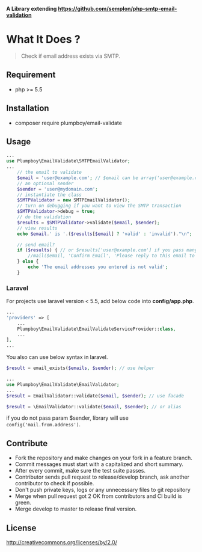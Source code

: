 **A Library extending https://github.com/semplon/php-smtp-email-validation**

# What It Does ?
> Check if email address exists via SMTP.

## Requirement

- php >= 5.5

## Installation

- composer require plumpboy/email-validate

## Usage

```php
...
use Plumpboy\EmailValidate\SMTPEmailValidator;
...
	// the email to validate
	$email = 'user@example.com'; // $email can be array('user@example.com', 'user1@example.com')
	// an optional sender
	$sender = 'user@mydomain.com';
	// instantiate the class
	$SMTPValidator = new SMTPEmailValidator();
	// turn on debugging if you want to view the SMTP transaction
	$SMTPValidator->debug = true;
	// do the validation
	$results = $SMTPValidator->validate($email, $sender);
	// view results
	echo $email.' is '.($results[$email] ? 'valid' : 'invalid')."\n";

	// send email?
	if ($results) { // or $results['user@example.com'] if you pass many emails
		//mail($email, 'Confirm Email', 'Please reply to this email to confirm', 'From:'.$sender."\r\n"); // send email
	} else {
		echo 'The email addresses you entered is not valid';
	}
```
### Laravel

For projects use laravel version < 5.5, add below code into **config/app.php**.
```php
...
'providers' => [
	...
    Plumpboy\EmailValidate\EmailValidateServiceProvider::class,
    ...
],
...
```
You also can use below syntax in laravel.

```php
$result = email_exists($emails, $sender); // use helper
```

```php
...
use Plumpboy\EmailValidate\EmailValidator;
...
$result = EmailValidator::validate($email, $sender); // use facade
```

```php
$result = \EmailValidator::validate($email, $sender); // or alias
```

if you do not pass param $sender, library will use ```config('mail.from.address')```.

## Contribute

- Fork the repository and make changes on your fork in a feature branch.
- Commit messages must start with a capitalized and short summary.
- After every commit, make sure the test suite passes.
- Contributor sends pull request to release/develop branch, ask another contributor to check if possible.
- Don't push private keys, logs or any unnecessary files to git repository
- Merge when pull request got 2 OK from contributors and CI build is green.
- Merge develop to master to release final version.

## License

http://creativecommons.org/licenses/by/2.0/
